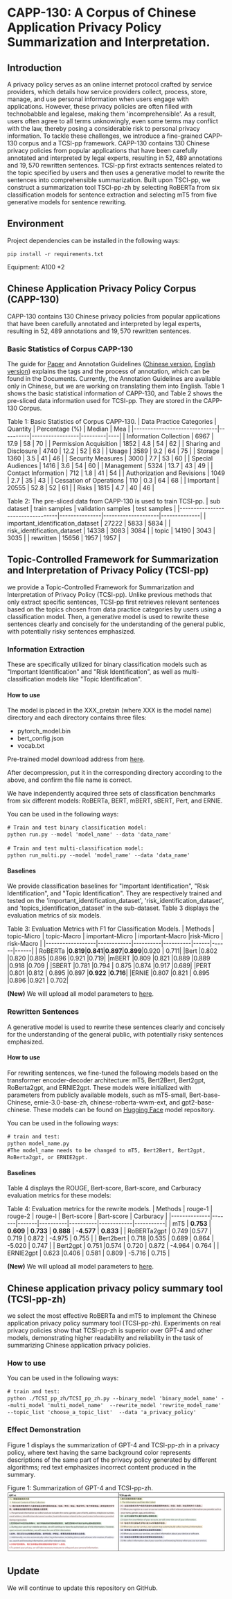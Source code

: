 # CAPP-130: A Corpus of Chinese Application Privacy Policy Summarization and Interpretation.

## Introduction
A privacy policy serves as an online internet protocol crafted by service providers, which details how service providers collect, process, store, manage, and use personal information when users engage with applications.
However, these privacy policies are often filled with technobabble and legalese, making them 'incomprehensible'.
As a result, users often agree to all terms unknowingly, even some terms may conflict with the law, thereby posing a considerable risk to personal privacy information.
To tackle these challenges, we introduce a fine-grained CAPP-130 corpus and a TCSI-pp framework. 
CAPP-130 contains $130$ Chinese privacy policies from popular applications that have been carefully annotated and interpreted by legal experts, resulting in $52,489$ annotations and $19,570$ rewritten sentences.
TCSI-pp first extracts sentences related to the topic specified by users and then uses a generative model to rewrite the sentences into comprehensible summarization. Built upon TSCI-pp, we construct a summarization tool TSCI-pp-zh by selecting RoBERTa from six classification models for sentence extraction and selecting mT5 from five generative models for sentence rewriting.

## Environment

Project dependencies can be installed in the following ways:

```
pip install -r requirements.txt
```
Equipment: A100 *2

## Chinese Application Privacy Policy Corpus (CAPP-130)

CAPP-130 contains $130$ Chinese privacy policies from popular applications that have been carefully annotated and interpreted by legal experts, resulting in $52,489$ annotations and $19,570$ rewritten sentences.

###  Basic Statistics of Corpus CAPP-130

The guide for [Paper](Documents) and Annotation Guidelines ([Chinese version](Documents/Annotation_Guidelines_Chinese_Version.pdf), [English version](Documents/Annotation_Guidelines_English_Version.pdf)) explains the tags and the process of annotation, which can be found in the Documents. 
Currently, the Annotation Guidelines are available only in Chinese, but we are working on translating them into English.
Table 1 shows the basic statistical information of CAPP-130, and Table 2 shows the pre-sliced data information used for TCSI-pp. They are stored in the CAPP-130 Corpus.

Table 1: Basic Statistics of Corpus CAPP-130.
| Data Practice Categories     | Quantity | Percentage (\%) | Median  | Mea |
|------------------------------|----------|-----------------|---------|----|
| Information Collection       | 6967     | 17.9            | 58      | 70 |
| Permission Acquisition       | 1852     | 4.8             | 54      | 62 |
| Sharing and Disclosure       | 4740     | 12.2            | 52      | 63 |
| Usage                        | 3589     | 9.2             | 64      | 75 |
| Storage                      | 1360     | 3.5             | 41      | 46 |
| Security Measures            | 3000     | 7.7             | 53      | 60 |
| Special Audiences            | 1416     | 3.6             | 54      | 60 |
| Management                   | 5324     | 13.7            | 43      | 49 |
| Contact Information          | 712      | 1.8             | 41      | 54 |
| Authorization and Revisions  | 1049     | 2.7             | 35      | 43 |
| Cessation of Operations      | 110      | 0.3             | 64      | 68 |
| Important                    | 20555    | 52.8            | 52      | 61 |
| Risks                        | 1815     | 4.7             | 40      | 46 |


Table 2: The pre-sliced data from CAPP-130 is used to train TCSI-pp.
| sub dataset                       | train samples | validation samples | test samples |
|----------------------------------|---------------|--------------------|--------------|
| important_identification_dataset | 27222         | 5833               | 5834         |
| risk_identification_dataset      | 14338         | 3083               | 3084         |
| topic                            | 14190         | 3043               | 3035         |
| rewritten                        | 15656         | 1957               | 1957         |


## Topic-Controlled Framework for Summarization and Interpretation of Privacy Policy (TCSI-pp)

we provide a Topic-Controlled Framework for Summarization and Interpretation of Privacy Policy (TCSI-pp). Unlike previous methods that only extract specific sentences, TCSI-pp first retrieves relevant sentences based on the topics chosen from data practice categories by users using a classification model. Then, a generative model is used to rewrite these sentences clearly and concisely for the understanding of the general public, with potentially risky sentences emphasized.

### Information Extraction

These are specifically utilized for binary classification models such as "Important Identification" and "Risk Identification", as well as multi-classification models like "Topic Identification".

#### How to use


The model is placed in the XXX_pretain (where XXX is the model name) directory and each directory contains three files:
 - pytorch_model.bin  
 - bert_config.json  
 - vocab.txt  

Pre-trained model download address from [here](https://github.com/huggingface).   

After decompression, put it in the corresponding directory according to the above, and confirm the file name is correct. 

We have independently acquired three sets of classification benchmarks from six different models: RoBERTa, BERT, mBERT, sBERT, Pert, and ERNIE. 

You can be used in the following ways:
```
# Train and test binary classification model:
python run.py --model 'model_name' --data 'data_name'

# Train and test multi-classification model:
python run_multi.py --model 'model_name' --data 'data_name'
```

#### Baselines

We provide classification baselines for "Important Identification", "Risk Identification", and "Topic Identification". They are respectively trained and tested on the 'important_identification_dataset', 'risk_identification_dataset', and 'topics_identification_dataset' in the sub-dataset. Table 3 displays the evaluation metrics of six models.

Table 3: Evaluation Metrics with F1 for Classification Models.
| Methods          | topic-Micro | topic-Macro  | important-Micro | important-Macro  |risk-Micro | risk-Macro  |
|------------------|------------|----------|----------|------|------|------|
| RoBERTa |**0.819**|**0.841**|**0.897**|**0.899**|0.920	| 0.711|
|Bert	|0.802	 |0.820	|0.895    |0.896    |0.921	|0.719|
|mBERT	|0.809	 |0.821   |0.889    |0.889    |0.918 	|0.709 |
|SBERT	|0.781  |0.794 	| 0.875    |0.874    |0.917	|0.689|
|PERT	|0.801	 |0.812	| 0.895    |0.897    |**0.922**	|**0.716**|
|ERNIE	|0.807	 |0.821	| 0.895    |0.896    |0.921	| 0.702|

**(New)** We will upload all model parameters to [here](https://huggingface.co/EnlightenedAI/TCSI_pp_zh/).

### Rewritten Sentences
A generative model is used to rewrite these sentences clearly and concisely for the understanding of the general public, with potentially risky sentences emphasized.

#### How to use
For rewriting sentences, we fine-tuned the following models based on the transformer encoder-decoder architecture: mT5, Bert2Bert, Bert2gpt, RoBerta2gpt, and ERNIE2gpt. These models were initialized with parameters from publicly available models, such as mT5-small, Bert-base-Chinese, ernie-3.0-base-zh, chinese-roberta-wwm-ext, and gpt2-base-chinese. These models can be found on [Hugging Face](https://huggingface.co/) model repository.

You can be used in the following ways:
```
# train and test:
python model_name.py
#The model_name needs to be changed to mT5, Bert2Bert, Bert2gpt, RoBerta2gpt, or ERNIE2gpt.
```


#### Baselines
Table 4 displays the ROUGE, Bert-score, Bart-score, and Carburacy evaluation metrics for these models:

Table 4: Evaluation metrics for the rewrite models.
| Methods      | rouge-1 | rouge-2 | rouge-l  | Bert-score | Bart-score | Carburacy |
|--------------|-------|-------|----------|----------|------------|-----------|
| mT5         | **0.753** | **0.609** | **0.733**    | **0.888**    | **-4.577**     | **0.833**     |
| RoBERTa2gpt  | 0.749	|0.577	| 0.719    | 0.872    | -4.975     | 0.755     |
| Bert2bert    | 0.718	|0.535	| 0.689    | 0.864    | -5.020     | 0.747     |
| Bert2gpt     | 0.751	|0.574	| 0.720    | 0.872    | -4.964     | 0.764     |
| ERNIE2gpt    | 0.623	|0.406	| 0.581    | 0.809    | -5.716     | 0.715     |

**(New)** We will upload all model parameters to [here](https://huggingface.co/EnlightenedAI/TCSI_pp_zh/).

## Chinese application privacy policy summary tool (TCSI-pp-zh)

we select the most effective RoBERTa and mT5 to implement the Chinese application privacy policy summary tool (TCSI-pp-zh). Experiments on real privacy policies show that TCSI-pp-zh is superior over GPT-4 and other models, demonstrating higher readability and reliability in the task of summarizing Chinese application privacy policies.

### How to use

You can be used in the following ways:
```
# train and test:
python ./TCSI_pp_zh/TCSI_pp_zh.py --binary_model 'binary_model_name' --multi_model 'multi_model_name'  --rewrite_model 'rewrite_model_name' --topic_list 'choose_a_topic_list'  --data 'a_privacy_policy'
```

### Effect Demonstration
Figure 1 displays the summarization of GPT-4 and TCSI-pp-zh in a privacy policy, where text having the same background color represents descriptions of the same part of the privacy policy generated by different algorithms; red text emphasizes incorrect content produced in the summary.

Figure 1: Summarization of GPT-4 and TCSI-pp-zh.
![TCSI-pp-zh.png](images/TCSI_pp_zh.png)

## Update
We will continue to update this repository on GitHub.

